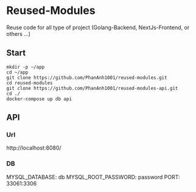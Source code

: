 # Reused-Modules
Reuse code for all type of project (Golang-Backend, NextJs-Frontend, or others ...)

## Start
```
mkdir -p ~/app
cd ~/app
git clone https://github.com/PhanAnh1001/reused-modules.git
cd reused-modules
git clone https://github.com/PhanAnh1001/reused-modules-api.git
cd ./
docker-compose up db api
```

## API
### Url
http://localhost:8080/

### DB
MYSQL_DATABASE: db
MYSQL_ROOT_PASSWORD: password
PORT: 33061:3306
